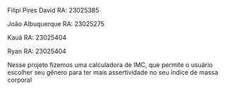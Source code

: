Filipi Pires David 
RA: 23025385

João Albuquerque
RA: 23025275

Kauã 
RA: 23025404

Ryan 
RA: 23025404


Nesse projeto fizemos uma calculadora de IMC, que permite o usuário escolher seu gênero para ter mais assertividade no seu índice de massa corporal 
